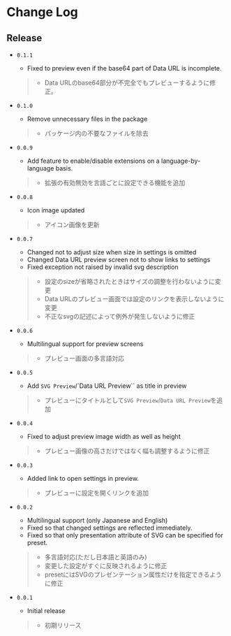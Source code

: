 # Change Log

## Release

- `0.1.1`

  - Fixed to preview even if the base64 part of Data URL is incomplete.

  > - Data URLのbase64部分が不完全でもプレビューするように修正。

- `0.1.0`

  - Remove unnecessary files in the package

  > - パッケージ内の不要なファイルを除去

- `0.0.9`

  - Add feature to enable/disable extensions on a language-by-language basis.

  > - 拡張の有効無効を言語ごとに設定できる機能を追加

- `0.0.8`

  - Icon image updated

  > - アイコン画像を更新

- `0.0.7`

  - Changed not to adjust size when size in settings is omitted
  - Changed Data URL preview screen not to show links to settings
  - Fixed exception not raised by invalid svg description

  > - 設定のsizeが省略されたときはサイズの調整を行わないように変更
  > - Data URLのプレビュー画面では設定のリンクを表示しないように変更
  > - 不正なsvgの記述によって例外が発生しないように修正

- `0.0.6`

  - Multilingual support for preview screens

  > - プレビュー画面の多言語対応

- `0.0.5`

  - Add `SVG Preview`/`Data URL Preview`` as title in preview

  > - プレビューにタイトルとして`SVG Preview`/`Data URL Preview`を追加

- `0.0.4`

  - Fixed to adjust preview image width as well as height

  > - プレビュー画像の高さだけではなく幅も調整するように修正

- `0.0.3`

  - Added link to open settings in preview.

  > - プレビューに設定を開くリンクを追加

- `0.0.2`

  - Multilingual support (only Japanese and English)
  - Fixed so that changed settings are reflected immediately.
  - Fixed so that only presentation attribute of SVG can be specified for preset.

  > - 多言語対応(ただし日本語と英語のみ)
  > - 変更した設定がすぐに反映されるように修正
  > - presetにはSVGのプレゼンテーション属性だけを指定できるように修正

- `0.0.1`

  - Initial release
  > - 初期リリース
